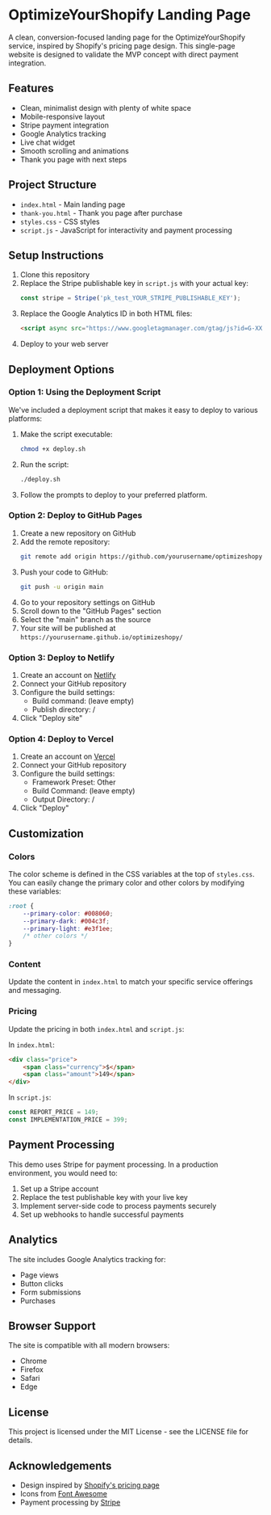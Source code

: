 # OptimizeYourShopify Landing Page

A clean, conversion-focused landing page for the OptimizeYourShopify service, inspired by Shopify's pricing page design. This single-page website is designed to validate the MVP concept with direct payment integration.

## Features

- Clean, minimalist design with plenty of white space
- Mobile-responsive layout
- Stripe payment integration
- Google Analytics tracking
- Live chat widget
- Smooth scrolling and animations
- Thank you page with next steps

## Project Structure

- `index.html` - Main landing page
- `thank-you.html` - Thank you page after purchase
- `styles.css` - CSS styles
- `script.js` - JavaScript for interactivity and payment processing

## Setup Instructions

1. Clone this repository
2. Replace the Stripe publishable key in `script.js` with your actual key:
   ```javascript
   const stripe = Stripe('pk_test_YOUR_STRIPE_PUBLISHABLE_KEY');
   ```
3. Replace the Google Analytics ID in both HTML files:
   ```html
   <script async src="https://www.googletagmanager.com/gtag/js?id=G-XXXXXXXXXX"></script>
   ```
4. Deploy to your web server

## Deployment Options

### Option 1: Using the Deployment Script

We've included a deployment script that makes it easy to deploy to various platforms:

1. Make the script executable:
   ```bash
   chmod +x deploy.sh
   ```

2. Run the script:
   ```bash
   ./deploy.sh
   ```

3. Follow the prompts to deploy to your preferred platform.

### Option 2: Deploy to GitHub Pages

1. Create a new repository on GitHub
2. Add the remote repository:
   ```bash
   git remote add origin https://github.com/yourusername/optimizeshopy.git
   ```
3. Push your code to GitHub:
   ```bash
   git push -u origin main
   ```
4. Go to your repository settings on GitHub
5. Scroll down to the "GitHub Pages" section
6. Select the "main" branch as the source
7. Your site will be published at `https://yourusername.github.io/optimizeshopy/`

### Option 3: Deploy to Netlify

1. Create an account on [Netlify](https://www.netlify.com/)
2. Connect your GitHub repository
3. Configure the build settings:
   - Build command: (leave empty)
   - Publish directory: /
4. Click "Deploy site"

### Option 4: Deploy to Vercel

1. Create an account on [Vercel](https://vercel.com/)
2. Connect your GitHub repository
3. Configure the build settings:
   - Framework Preset: Other
   - Build Command: (leave empty)
   - Output Directory: /
4. Click "Deploy"

## Customization

### Colors

The color scheme is defined in the CSS variables at the top of `styles.css`. You can easily change the primary color and other colors by modifying these variables:

```css
:root {
    --primary-color: #008060;
    --primary-dark: #004c3f;
    --primary-light: #e3f1ee;
    /* other colors */
}
```

### Content

Update the content in `index.html` to match your specific service offerings and messaging.

### Pricing

Update the pricing in both `index.html` and `script.js`:

In `index.html`:
```html
<div class="price">
    <span class="currency">$</span>
    <span class="amount">149</span>
</div>
```

In `script.js`:
```javascript
const REPORT_PRICE = 149;
const IMPLEMENTATION_PRICE = 399;
```

## Payment Processing

This demo uses Stripe for payment processing. In a production environment, you would need to:

1. Set up a Stripe account
2. Replace the test publishable key with your live key
3. Implement server-side code to process payments securely
4. Set up webhooks to handle successful payments

## Analytics

The site includes Google Analytics tracking for:
- Page views
- Button clicks
- Form submissions
- Purchases

## Browser Support

The site is compatible with all modern browsers:
- Chrome
- Firefox
- Safari
- Edge

## License

This project is licensed under the MIT License - see the LICENSE file for details.

## Acknowledgements

- Design inspired by [Shopify's pricing page](https://www.shopify.com/es-es/precios)
- Icons from [Font Awesome](https://fontawesome.com/)
- Payment processing by [Stripe](https://stripe.com/) 